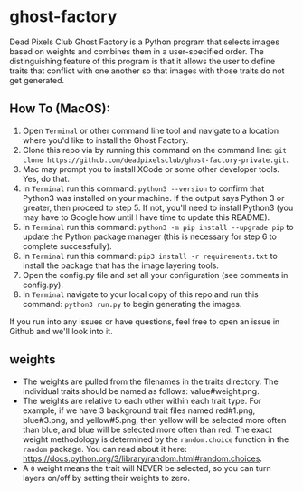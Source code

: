 # ghost-factory

Dead Pixels Club Ghost Factory is a Python program that selects images based on weights and combines them in a user-specified order.  The distinguishing feature of this program is that it allows the user to define traits that conflict with one another so that images with those traits do not get generated.

## How To (MacOS):
1. Open `Terminal` or other command line tool and navigate to a location where you'd like to install the Ghost Factory.
2. Clone this repo via by running this command on the command line:  `git clone https://github.com/deadpixelsclub/ghost-factory-private.git`.
3. Mac may prompt you to install XCode or some other developer tools.  Yes, do that. 
4. In `Terminal` run this command: `python3 --version` to confirm that Python3 was installed on your machine.  If the output says Python 3 or greater, then proceed to step 5.  If not, you'll need to install Python3 (you may have to Google how until I have time to update this README).
5. In `Terminal` run this command: `python3 -m pip install --upgrade pip` to update the Python package manager (this is necessary for step 6 to complete successfully).
6.  In `Terminal` run this command: `pip3 install -r requirements.txt` to install the package that has the image layering tools.
7. Open the config.py file and set all your configuration (see comments in config.py).
8. In `Terminal` navigate to your local copy of this repo and run this command: `python3 run.py` to begin generating the images.

If you run into any issues or have questions, feel free to open an issue in Github and we'll look into it.

## weights
- The weights are pulled from the filenames in the traits directory.  The individual traits should be named as follows:  value#weight.png.
- The weights are relative to each other within each trait type.  For example, if we have 3 background trait files named red#1.png, blue#3.png, and yellow#5.png, then yellow will be selected more often than blue, and blue will be selected more often than red.  The exact weight methodology is determined by the `random.choice` function in the `random` package.  You can read about it here:  https://docs.python.org/3/library/random.html#random.choices.
- A `0` weight means the trait will NEVER be selected, so you can turn layers on/off by setting their weights to zero.
